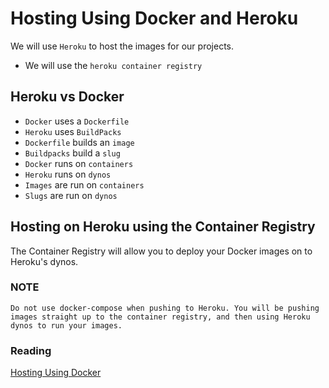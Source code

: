 # Hosting Using Docker and Heroku

We will use `Heroku` to host the images for our projects.
* We will use the  `heroku container registry`

## Heroku vs Docker

* `Docker` uses a `Dockerfile`
* `Heroku` uses `BuildPacks`
* `Dockerfile` builds an `image`
* `Buildpacks` build a `slug`
* `Docker` runs on `containers`
* `Heroku` runs on `dynos`
* `Images` are run on `containers`
* `Slugs` are run on `dynos`

## Hosting on Heroku using the Container Registry

The Container Registry will allow you to deploy your Docker images on to Heroku's dynos.

### NOTE
    Do not use docker-compose when pushing to Heroku. You will be pushing images straight up to the container registry, and then using Heroku dynos to run your images.

### Reading
[Hosting Using Docker](https://open.appacademy.io/learn/js-py---may-2020-online/week-19-may-2020-online/hosting-using-docker)